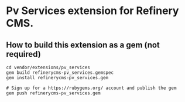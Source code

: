 # Pv Services extension for Refinery CMS.

## How to build this extension as a gem (not required)

    cd vendor/extensions/pv_services
    gem build refinerycms-pv_services.gemspec
    gem install refinerycms-pv_services.gem

    # Sign up for a https://rubygems.org/ account and publish the gem
    gem push refinerycms-pv_services.gem
